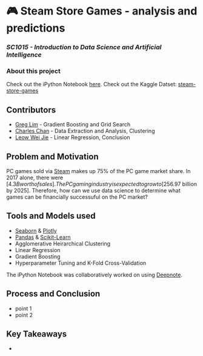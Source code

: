 # 🎮️ Steam Store Games - analysis and predictions
### _SC1015 - Introduction to Data Science and Artificial Intelligence_

### About this project
Check out the iPython Notebook [here].
Check out the Kaggle Datset: [steam-store-games]

## Contributors

- [Greg Lim] - Gradient Boosting and Grid Search
- [Charles Chan] - Data Extraction and Analysis, Clustering
- [Leow Wei Jie] - Linear Regression, Conclusion

## Problem and Motivation
PC games sold via [Steam] makes up 75% of the PC game  market share. In 2017 alone, there were [$4.3B worth of sales].
The PC gaming industry is expected to grow to [$256.97 billion by 2025].
Therefore, how can we use data science to determine what games can be financially successuful on the PC market?



## Tools and Models used
- [Seaborn] & [Plotly]
- [Pandas] & [Scikit-Learn]
- Agglomerative Heirarchical Clustering
- Linear Regression
- Gradient Boosting
- Hyperparameter Tuning and K-Fold Cross-Validation

The iPython Notebook was collaboratively worked on using [Deepnote].

## Process and Conclusion
- point 1
- point 2

## Key Takeaways
- 



   [Charles Chan]: <https://github.com/Sonvanelle>
   [Greg Lim]: <https://github.com/Greg-Lim>
   [Leow Wei Jie]: <https://github.com/leowweijie99>
   [$4.3B worth of sales]: <https://comparecamp.com/steam-statistics/#TOC7>
   [$256.97 billion by 2025]: <https://techjury.net/blog/gaming-industry-worth/>
   [Steam]: <https://store.steampowered.com/about/>
   [Seaborn]: <https://seaborn.pydata.org/>
   [Plotly]: <https://plotly.com/python/>
   [Pandas]: <https://pandas.pydata.org/>
   [Scikit-Learn]: <https://scikit-learn.org/>
   [Deepnote]: <https://deepnote.com/>
   [here]: <https://github.com/Sonvanelle/SC1015-Mini-Project-Steam-Games/blob/main/SC1015-Mini-Project-Steam-Games/SteamDataset.ipynb>
   [steam-store-games]: <https://www.kaggle.com/datasets/nikdavis/steam-store-games>

  
